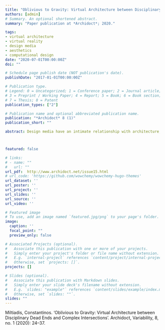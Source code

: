 ```yaml
---
title: "Oblivious to Gravity: Virtual Architecture between Disciplinary Dead Ends and Complex Intersections"
authors: [admin]
# Summary. An optional shortened abstract.
summary: "Paper publication at *Archidoct*; 2020."

tags:
- virtual architecture
- virtual reality 
- design media
- aesthetics
- computational design
date: "2020-07-01T00:00:00Z"
doi: ""

# Schedule page publish date (NOT publication's date).
publishDate: "2017-01-01T00:00:00Z"

# Publication type.
# Legend: 0 = Uncategorized; 1 = Conference paper; 2 = Journal article;
# 3 = Preprint / Working Paper; 4 = Report; 5 = Book; 6 = Book section;
# 7 = Thesis; 8 = Patent
publication_types: ["2"]

# Publication name and optional abbreviated publication name.
publication: "*Archidoct* 8 (1)"
publication_short: ""

abstract: Design media have an intimate relationship with architecture, and also serve as the means of its practice.With new technologies, and especially virtual reality, a new rhetoric of design media is becoming increasingly possible.That is, media being used as means both to design and to experience space. Such rhetorics expand the formal manifestations of architecture besides building, as well as the horizon of what can be design as well as what can be aesthetically experienced as architecture.



featured: false

# links:
# - name: ""
#   url: ""
url_pdf:  http://www.archidoct.net/issue15.html
# url_code: 'https://github.com/wowchemy/wowchemy-hugo-themes'
url_dataset: ''
url_poster: ''
url_project: ''
url_slides: ''
url_source: ''
url_video: ''

# Featured image
# To use, add an image named `featured.jpg/png` to your page's folder. 
image:
  caption: ''
  focal_point: ""
  preview_only: false

# Associated Projects (optional).
#   Associate this publication with one or more of your projects.
#   Simply enter your project's folder or file name without extension.
#   E.g. `internal-project` references `content/project/internal-project/index.md`.
#   Otherwise, set `projects: []`.
projects: []

# Slides (optional).
#   Associate this publication with Markdown slides.
#   Simply enter your slide deck's filename without extension.
#   E.g. `slides: "example"` references `content/slides/example/index.md`.
#   Otherwise, set `slides: ""`.
slides: ""
---
```


Miltiadis, Constantinos. ‘Oblivious to Gravity: Virtual Architecture between Disciplinary Dead Ends and Complex Intersections’. Archidoct, Variability, 8, no. 1 (2020): 24–37.
